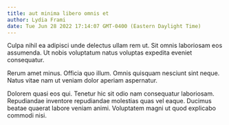 ```yaml
---
title: aut minima libero omnis et
author: Lydia Frami
date: Tue Jun 28 2022 17:14:07 GMT-0400 (Eastern Daylight Time)
---
```

Culpa nihil ea adipisci unde delectus ullam rem ut. Sit omnis laboriosam eos assumenda. Ut nobis voluptatum natus voluptas expedita eveniet consequatur.

 Rerum amet minus. Officia quo illum. Omnis quisquam nesciunt sint neque. Natus vitae nam ut veniam dolor aperiam aspernatur.

 Dolorem quasi eos qui. Tenetur hic sit odio nam consequatur laboriosam. Repudiandae inventore repudiandae molestias quas vel eaque. Ducimus beatae quaerat labore veniam animi. Voluptatem magni ut quod explicabo commodi nisi.